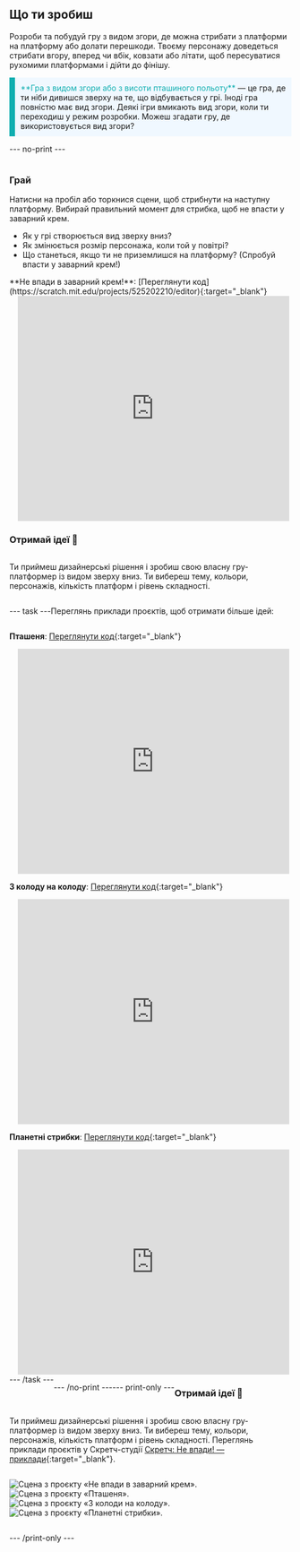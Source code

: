 ## Що ти зробиш

Розроби та побудуй гру з видом згори, де можна стрибати з платформи на платформу або долати перешкоди. Твоєму персонажу доведеться стрибати вгору, вперед чи вбік, ковзати або літати, щоб пересуватися рухомими платформами і дійти до фінішу.

<p style="border-left: solid; border-width:10px; border-color: #0faeb0; background-color: aliceblue; padding: 10px;">
<span style="color: #0faeb0">**Гра з видом згори або з висоти пташиного польоту**</span> — це гра, де ти ніби дивишся зверху на те, що відбувається у грі. Іноді гра повністю має вид згори. Деякі ігри вмикають вид згори, коли ти переходиш у режим розробки. Можеш згадати гру, де використовується вид згори? 
</p>

--- no-print ---

<div style="display: flex; flex-wrap: wrap">
<div style="flex-basis: 175px; flex-grow: 1">  

### Грай

Натисни на пробіл або торкнися сцени, щоб стрибнути на наступну платформу. Вибирай правильний момент для стрибка, щоб не впасти у заварний крем.

+ Як у грі створюється вид зверху вниз? 
+ Як змінюється розмір персонажа, коли той у повітрі? 
+ Що станеться, якщо ти не приземлишся на платформу? (Спробуй впасти у заварний крем!)

</div>

<div>
**Не впади в заварний крем!**: [Переглянути код](https://scratch.mit.edu/projects/525202210/editor){:target="_blank"}
<div class="scratch-preview" style="margin-left: 15px;">
  <iframe allowtransparency="true" width="485" height="402" src="https://scratch.mit.edu/projects/embed/525202210/?autostart=false" frameborder="0"></iframe>
</div>

</div>

### Отримай ідеї 💭

Ти приймеш дизайнерські рішення і зробиш свою власну гру-платформер із видом зверху вниз. Ти вибереш тему, кольори, персонажів, кількість платформ і рівень складності.

--- task ---

Переглянь приклади проєктів, щоб отримати більше ідей:

**Пташеня**: [Переглянути код](https://scratch.mit.edu/projects/525236983/editor){:target="_blank"}
<div class="scratch-preview" style="margin-left: 15px;">
  <iframe allowtransparency="true" width="485" height="402" src="https://scratch.mit.edu/projects/embed/525236983/?autostart=false" frameborder="0"></iframe>
</div>

**З колоду на колоду**: [Переглянути код](https://scratch.mit.edu/projects/525236345/editor){:target="_blank"}
<div class="scratch-preview" style="margin-left: 15px;">
  <iframe allowtransparency="true" width="485" height="402" src="https://scratch.mit.edu/projects/embed/525236345/?autostart=false" frameborder="0"></iframe>
</div>

**Планетні стрибки**: [Переглянути код](https://scratch.mit.edu/projects/525236603/editor){:target="_blank"}
<div class="scratch-preview" style="margin-left: 15px;">
  <iframe allowtransparency="true" width="485" height="402" src="https://scratch.mit.edu/projects/embed/525236603/?autostart=false" frameborder="0"></iframe>
</div>
--- /task ---

--- /no-print ---

--- print-only ---

### Отримай ідеї 💭

Ти приймеш дизайнерські рішення і зробиш свою власну гру-платформер із видом зверху вниз. Ти вибереш тему, кольори, персонажів, кількість платформ і рівень складності. Переглянь приклади проєктів у Скретч-студії [Скретч: Не впади! — приклади](https://scratch.mit.edu/studios/29599110/){:target="_blank"}.

![Сцена з проєкту «Не впади в заварний крем».](images/custard.png) ![Сцена з проєкту «Пташеня».](images/bird.png) ![Сцена з проєкту «З колоди на колоду».](images/frog.png) ![Сцена з проєкту «Планетні стрибки».](images/space.png)

--- /print-only ---

 
